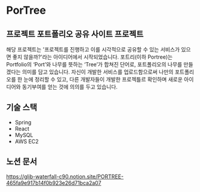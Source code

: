 # PorTree

## 프로젝트 포트폴리오 공유 사이트 프로젝트

해당 프로젝트는 '프로젝트를 진행하고 이를 시각적으로 공유할 수 있는 서비스가 있으면 좋지 않을까?'라는 아이디어에서 시작되었습니다. 포트리(이하 Portree)는 Portfolio의 ‘Port’와 나무를 뜻하는 ‘Tree’가 합쳐진 단어로, 포트폴리오의 나무를 만들겠다는 의미를 담고 있습니다. 자신이 개발한 서비스를 업로드함으로써 나만의 포트폴리오를 한 눈에 정리할 수 있고, 다른 개발자들이 개발한 프로젝틀르 확인하며 새로운 아이디어와 동기부여를 얻는 것에 의의를 두고 있습니다.

## 기술 스택
- Spring
- React
- MySQL
- AWS EC2

## 노션 문서
https://glib-waterfall-c90.notion.site/PORTREE-465fa9e917b14f0b923e26d71bca2a07
